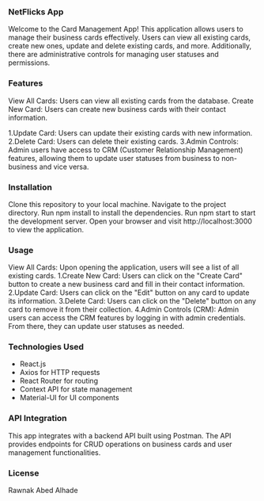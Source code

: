 ### NetFlicks App

Welcome to the Card Management App! This application allows users to manage their business cards effectively. Users can view all existing cards, create new ones, update and delete existing cards, and more. Additionally, there are administrative controls for managing user statuses and permissions.

### Features

View All Cards: Users can view all existing cards from the database.
Create New Card: Users can create new business cards with their contact information.

1.Update Card: Users can update their existing cards with new information.
2.Delete Card: Users can delete their existing cards.
3.Admin Controls: Admin users have access to CRM (Customer Relationship Management) features, allowing them to update user statuses from business to non-business and vice versa.

### Installation

Clone this repository to your local machine.
Navigate to the project directory.
Run npm install to install the dependencies.
Run npm start to start the development server.
Open your browser and visit http://localhost:3000 to view the application.

### Usage

View All Cards: Upon opening the application, users will see a list of all existing cards.
1.Create New Card: Users can click on the "Create Card" button to create a new business card and fill in their contact information.
2.Update Card: Users can click on the "Edit" button on any card to update its information.
3.Delete Card: Users can click on the "Delete" button on any card to remove it from their collection.
4.Admin Controls (CRM): Admin users can access the CRM features by logging in with admin credentials. From there, they can update user statuses as needed.

### Technologies Used

- React.js
- Axios for HTTP requests
- React Router for routing
- Context API for state management
- Material-UI for UI components

### API Integration

This app integrates with a backend API built using Postman. The API provides endpoints for CRUD operations on business cards and user management functionalities.

### License

Rawnak Abed Alhade
